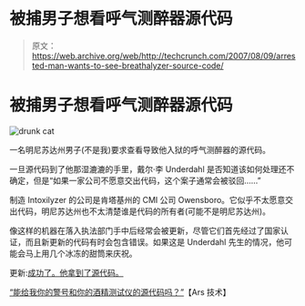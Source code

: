 # 被捕男子想看呼气测醉器源代码

> 原文：<https://web.archive.org/web/http://techcrunch.com/2007/08/09/arrested-man-wants-to-see-breathalyzer-source-code/>

# 被捕男子想看呼气测醉器源代码

![drunk cat](img/ac85e943f812063e40753a63c4d40451.png)

一名明尼苏达州男子(不是我)要求查看导致他入狱的呼气测醉器的源代码。

一旦源代码到了他那湿漉漉的手里，戴尔·李 Underdahl 是否知道该如何处理还不确定，但是“如果一家公司不愿意交出代码，这个案子通常会被驳回……”

制造 Intoxilyzer 的公司是肯塔基州的 CMI 公司 Owensboro。它似乎不太愿意交出代码，明尼苏达州也不太清楚谁是代码的所有者(可能不是明尼苏达州)。

像这样的机器在落入执法部门手中后经常会被更新，尽管它们首先经过了国家认证，而且新更新的代码有时会包含错误。如果这是 Underdahl 先生的情况，他可能会马上用几个冰冻的甜筒来庆祝。

更新:[成功了。他拿到了源代码。](https://web.archive.org/web/20210116204731/http://news.com.com/Police+Blotter+DUI+defendant+wins+breathalyzer+source+code/2100-7348_3-6201632.html?tag=nefd.top)

[“能给我你的警号和你的酒精测试仪的源代码吗？”](https://web.archive.org/web/20210116204731/http://arstechnica.com/news.ars/post/20070809-im-not-drunk-officer-you-just-have-poor-source-code.html)【Ars 技术】